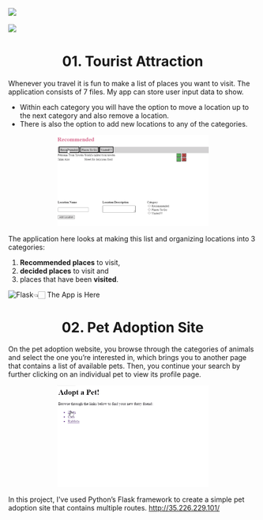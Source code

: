 

<a align='right' href="https://www.python.org/"><img src="http://ForTheBadge.com/images/badges/made-with-python.svg"/></a>

<a align='left' href="https://github.com/Emon-ProCoder7"><img src="https://img.shields.io/badge/author-MdTabassumHossainEmon-teal"/></a>


<h1 align = 'center'><strong>01. Tourist Attraction </strong></h1>

Whenever you travel it is fun to make a list of places you want to visit.  The application consists of 7 files. My app can store user input data to show.

- Within each category you will have the option to move a location up to the next category and also remove a location.
- There is also the option to add new locations to any of the categories. 

 <p align ='center'><img alt="Profile" width="307px" src="https://raw.githubusercontent.com/Emon-ProCoder7/flask_framework/master/TouristAttraction_app/Travel.gif"></p>

The application here looks at making this list and organizing locations into 3 categories:
   1. **Recommended places** to visit, 
   2. **decided places** to visit and 
   3. places that have been **visited**. 
  
 



👈🏻 The App is Here[<img align="left" alt="Flask" src="https://img.shields.io/badge/flask%20-%23000.svg?&style=for-the-badge&logo=flask&logoColor=white"/>](https://github.com/Emon-ProCoder7/flask_framework)



<h1 align = 'center'><strong>02. Pet Adoption Site </strong></h1>  

  On the pet adoption website, you browse through the categories of animals and select the one you’re interested in, which brings you to another page that contains a list of available pets. Then, you continue your search by further clicking on an individual pet to view its profile page.
  
 <p align ='center'><img alt="Profile" width="307px" src="https://raw.githubusercontent.com/Emon-ProCoder7/flask_framework/master/first_app/pet_adoption.gif"></p>

In this project, I've used Python’s Flask framework to create a simple pet adoption site that contains multiple routes. http://35.226.229.101/



<br><br><br><br>
